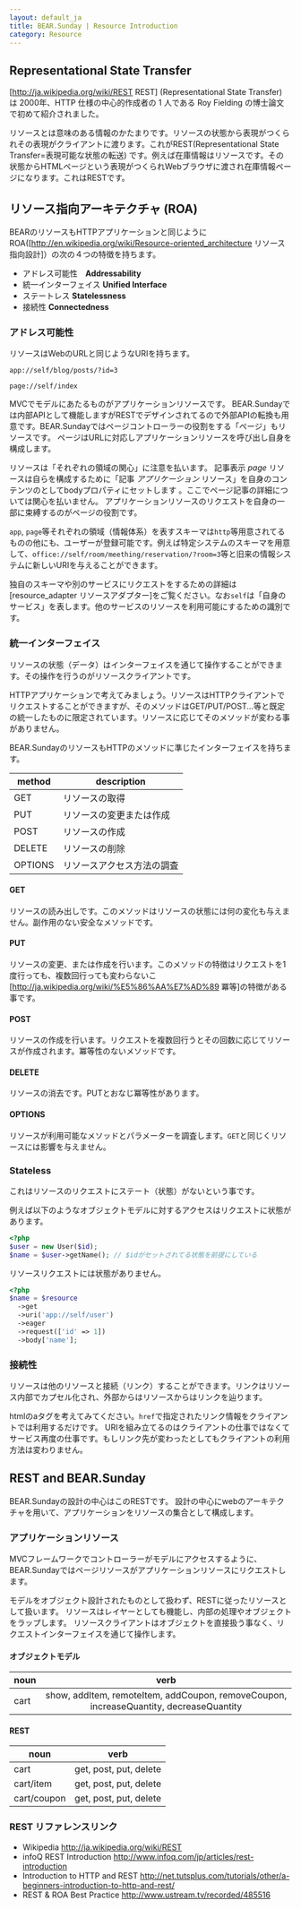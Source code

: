 ```yaml
---
layout: default_ja
title: BEAR.Sunday | Resource Introduction
category: Resource
--- 
```


## Representational State Transfer

[http://ja.wikipedia.org/wiki/REST REST] (Representational State Transfer) は 2000年、HTTP 仕様の中心的作成者の 1 人である Roy Fielding の博士論文で初めて紹介されました。

リソースとは意味のある情報のかたまりです。リソースの状態から表現がつくられその表現がクライアントに渡ります。これがREST(Representational State Transfer=表現可能な状態の転送) です。例えば在庫情報はリソースです。その状態からHTMLページという表現がつくられWebブラウザに渡され在庫情報ページになります。これはRESTです。

## リソース指向アーキテクチャ (ROA)

BEARのリソースもHTTPアプリケーションと同じようにROA([http://en.wikipedia.org/wiki/Resource-oriented_architecture リソース指向設計]）の次の４つの特徴を持ちます。

 * アドレス可能性　**Addressability**
 * 統一インターフェイス **Unified Interface**
 * ステートレス **Statelessness**
 * 接続性 **Connectedness**

### アドレス可能性

リソースはWebのURLと同じようなURIを持ちます。


```
app://self/blog/posts/?id=3
```

```
page://self/index
```

MVCでモデルにあたるものがアプリケーションリソースです。
BEAR.Sundayでは内部APIとして機能しますがRESTでデザインされてるので外部APIの転換も用意です。BEAR.Sundayではページコントローラーの役割をする「ページ」もリソースです。
ページはURLに対応しアプリケーションリソースを呼び出し自身を構成します。

リソースは「それぞれの領域の関心」に注意を払います。
記事表示 *page* リソースは自らを構成するために「記事 *アプリケーション* リソース」を自身のコンテンツのとしてbodyプロパティにセットします
。ここでページ記事の詳細については関心を払いません。
アプリケーションリソースのリクエストを自身の一部に束縛するのがページの役割です。

`app`, `page`等それぞれの領域（情報体系）を表すスキーマは`http`等用意されてるものの他にも、ユーザーが登録可能です。例えば特定システムのスキーマを用意して、`office://self/room/meething/reservation/?room=3`等と旧来の情報システムに新しいURIを与えることができます。

独自のスキーマや別のサービスにリクエストをするための詳細は[resource_adapter リソースアダプター]をご覧ください。なお`self`は「自身のサービス」を表します。他のサービスのリソースを利用可能にするための識別です。

### 統一インターフェイス


リソースの状態（データ）はインターフェイスを通じて操作することができます。その操作を行うのがリソースクライアントです。

HTTPアプリケーションで考えてみましょう。リソースはHTTPクライアントでリクエストすることができますが、そのメソッドはGET/PUT/POST...等と既定の統一したものに限定されています。リソースに応じてそのメソッドが変わる事がありません。

BEAR.SundayのリソースもHTTPのメソッドに準じたインターフェイスを持ちます。

| **method** | **description**|
|--------|------------|
| GET | リソースの取得  |
| PUT | リソースの変更または作成 |
| POST | リソースの作成 |
| DELETE | リソースの削除 |
| OPTIONS | リソースアクセス方法の調査 |

#### GET 
リソースの読み出しです。このメソッドはリソースの状態には何の変化も与えません。副作用のない安全なメソッドです。

#### PUT 
リソースの変更、または作成を行います。このメソッドの特徴はリクエストを1度行っても、複数回行っても変わらないこ[http://ja.wikipedia.org/wiki/%E5%86%AA%E7%AD%89 冪等]の特徴がある事です。

#### POST 
リソースの作成を行います。リクエストを複数回行うとその回数に応じてリソースが作成されます。冪等性のないメソッドです。

#### DELETE 
リソースの消去です。PUTとおなじ冪等性があります。

#### OPTIONS 
リソースが利用可能なメソッドとパラメーターを調査します。`GET`と同じくリソースには影響を与えません。

### Stateless

これはリソースのリクエストにステート（状態）がないという事です。

例えば以下のようなオブジェクトモデルに対するアクセスはリクエストに状態があります。

```php
<?php
$user = new User($id);
$name = $user->getName(); // $idがセットされてる状態を前提にしている
```

リソースリクエストには状態がありません。

```php
<?php
$name = $resource
  ->get
  ->uri('app://self/user')
  ->eager
  ->request(['id' => 1])
  ->body['name'];
```

### 接続性

リソースは他のリソースと接続（リンク）することができます。リンクはリソース内部でカプセル化され、外部からはリソースからはリンクを辿ります。

htmlのaタグを考えてみてください。`href`で指定されたリンク情報をクライアントでは利用するだけです。
URIを組み立てるのはクライアントの仕事ではなくてサービス再度の仕事です。もしリンク先が変わったとしてもクライアントの利用方法は変わりません。

## REST and BEAR.Sunday

BEAR.Sundayの設計の中心はこのRESTです。
設計の中心にwebのアーキテクチャを用いて、アプリケーションをリソースの集合として構成します。

### アプリケーションリソース

MVCフレームワークでコントローラーがモデルにアクセスするように、BEAR.Sundayではページリソースがアプリケーションリソースにリクエストします。

モデルをオブジェクト設計されたものとして扱わず、RESTに従ったリソースとして扱います。
リソースはレイヤーとしても機能し、内部の処理やオブジェクトをラップします。
リソースクライアントはオブジェクトを直接扱う事なく、リクエストインターフェイスを通じて操作します。

#### オブジェクトモデル

| noun| verb |
|-----|:----:|
| cart | show, addItem, remoteItem, addCoupon, removeCoupon, increaseQuantity, decreaseQuantity |


#### REST

| noun | verb |
|------|------|
| cart | get, post, put, delete |
| cart/item | get, post, put, delete |
| cart/coupon | get, post, put, delete |


### REST リファレンスリンク

 * Wikipedia http://ja.wikipedia.org/wiki/REST
 * infoQ REST Introduction http://www.infoq.com/jp/articles/rest-introduction
 * Introduction to HTTP and REST http://net.tutsplus.com/tutorials/other/a-beginners-introduction-to-http-and-rest/
 * REST & ROA Best Practice http://www.ustream.tv/recorded/485516